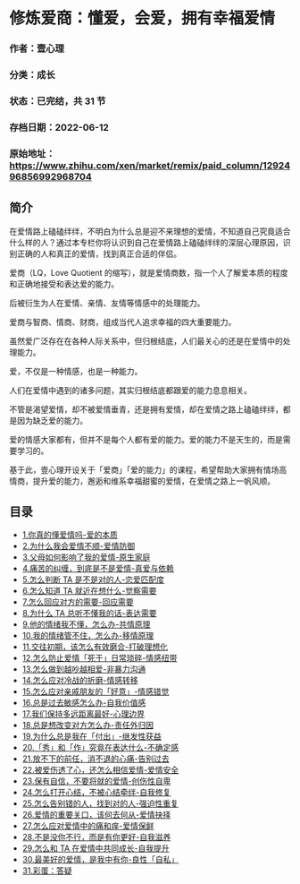 # 修炼爱商：懂爱，会爱，拥有幸福爱情

### 作者：壹心理

### 分类：成长

### 状态：已完结，共 31 节

### 存档日期：2022-06-12

### 原始地址：https://www.zhihu.com/xen/market/remix/paid_column/1292496856992968704


## 简介
在爱情路上磕磕绊绊，不明白为什么总是迎不来理想的爱情，不知道自己究竟适合什么样的人？通过本专栏你将认识到自己在爱情路上磕磕绊绊的深层心理原因，识别正确的人和真正的爱情，找到真正合适的伴侣。


爱商（LQ，Love Quotient 的缩写），就是爱情商数，指一个人了解爱本质的程度和正确地接受和表达爱的能力。


后被衍生为人在爱情、亲情、友情等情感中的处理能力。


爱商与智商、情商、财商，组成当代人追求幸福的四大重要能力。


虽然爱广泛存在在各种人际关系中，但归根结底，人们最关心的还是在爱情中的处理能力。


爱，不仅是一种情感，也是一种能力。


人们在爱情中遇到的诸多问题，其实归根结底都跟爱的能力息息相关。


不管是渴望爱情，却不被爱情垂青，还是拥有爱情，却在爱情之路上磕磕绊绊，都是因为缺乏爱的能力。


爱的情感大家都有，但并不是每个人都有爱的能力。爱的能力不是天生的，而是需要学习的。


基于此，壹心理开设关于「爱商」「爱的能力」的课程，希望帮助大家拥有情场高情商，提升爱的能力，邂逅和维系幸福甜蜜的爱情，在爱情之路上一帆风顺。




## 目录
- [1.你真的懂爱情吗-爱的本质](1.你真的懂爱情吗-爱的本质.md)<!-- 2020-09-24 09:46 -->
- [2.为什么我会爱情不顺-爱情防御](2.为什么我会爱情不顺-爱情防御.md)<!-- 2020-09-24 09:47 -->
- [3.父母如何影响了我的爱情-原生家庭](3.父母如何影响了我的爱情-原生家庭.md)<!-- 2020-09-24 09:48 -->
- [4.痛苦的纠缠，到底是不是爱情-真爱与依赖](4.痛苦的纠缠，到底是不是爱情-真爱与依赖.md)<!-- 2020-09-24 09:49 -->
- [5.怎么判断 TA 是不是对的人-恋爱匹配度](5.怎么判断%20TA%20是不是对的人-恋爱匹配度.md)<!-- 2020-09-24 09:50 -->
- [6.怎么知道 TA 就近在想什么-觉察需要](6.怎么知道%20TA%20就近在想什么-觉察需要.md)<!-- 2020-09-24 09:50 -->
- [7.怎么回应对方的需要-回应需要](7.怎么回应对方的需要-回应需要.md)<!-- 2020-09-24 09:51 -->
- [8.为什么 TA 总听不懂我的话-表达需要](8.为什么%20TA%20总听不懂我的话-表达需要.md)<!-- 2020-09-24 09:52 -->
- [9.他的情绪我不懂，怎么办-共情原理](9.他的情绪我不懂，怎么办-共情原理.md)<!-- 2020-09-24 09:53 -->
- [10.我的情绪管不住，怎么办-移情原理](10.我的情绪管不住，怎么办-移情原理.md)<!-- 2020-09-24 09:53 -->
- [11.交往初期，该怎么有效磨合-打破理想化](11.交往初期，该怎么有效磨合-打破理想化.md)<!-- 2020-09-24 09:55 -->
- [12.怎么防止爱情「死于」日常琐碎-情感纽带](12.怎么防止爱情「死于」日常琐碎-情感纽带.md)<!-- 2020-09-24 09:56 -->
- [13.怎么做到越吵越相爱-非暴力沟通](13.怎么做到越吵越相爱-非暴力沟通.md)<!-- 2020-09-24 09:57 -->
- [14.怎么应对冷战的折磨-情感转移](14.怎么应对冷战的折磨-情感转移.md)<!-- 2020-09-24 10:25 -->
- [15.怎么应对亲戚朋友的「好意」-情感错觉](15.怎么应对亲戚朋友的「好意」-情感错觉.md)<!-- 2020-09-24 10:26 -->
- [16.总是过去敏感怎么办-自我价值感](16.总是过去敏感怎么办-自我价值感.md)<!-- 2020-09-24 10:28 -->
- [17.我们保持多远距离最好-心理边界](17.我们保持多远距离最好-心理边界.md)<!-- 2020-09-24 10:29 -->
- [18.总是想改变对方怎么办-责任外归因](18.总是想改变对方怎么办-责任外归因.md)<!-- 2020-09-24 10:29 -->
- [19.为什么总是我在「付出」-继发性获益](19.为什么总是我在「付出」-继发性获益.md)<!-- 2020-09-24 10:30 -->
- [20.「秀」和「作」究竟在表达什么-不确定感](20.「秀」和「作」究竟在表达什么-不确定感.md)<!-- 2020-09-24 10:31 -->
- [21.放不下的前任，消不退的心痛-告别过去](21.放不下的前任，消不退的心痛-告别过去.md)<!-- 2020-09-24 10:32 -->
- [22.被爱伤透了心，还怎么相信爱情-爱情安全](22.被爱伤透了心，还怎么相信爱情-爱情安全.md)<!-- 2020-09-24 10:32 -->
- [23.保有自信，不要将就的爱情-创伤性自卑](23.保有自信，不要将就的爱情-创伤性自卑.md)<!-- 2020-09-24 10:33 -->
- [24.怎么打开心结，不被心结牵绊-自我修复](24.怎么打开心结，不被心结牵绊-自我修复.md)<!-- 2020-09-24 10:34 -->
- [25.怎么告别错的人，找到对的人-强迫性重复](25.怎么告别错的人，找到对的人-强迫性重复.md)<!-- 2020-09-24 10:35 -->
- [26.爱情的重要关口，该何去何从-爱情抉择](26.爱情的重要关口，该何去何从-爱情抉择.md)<!-- 2020-09-24 10:36 -->
- [27.怎么应对爱情中的痛和痒-爱情保鲜](27.怎么应对爱情中的痛和痒-爱情保鲜.md)<!-- 2020-09-24 10:36 -->
- [28.不是没你不行，而是有你更好-自我滋养](28.不是没你不行，而是有你更好-自我滋养.md)<!-- 2020-09-24 10:40 -->
- [29.怎么和 TA 在爱情中共同成长-自我提升](29.怎么和%20TA%20在爱情中共同成长-自我提升.md)<!-- 2020-09-24 10:41 -->
- [30.最美好的爱情，是我中有你-良性「自私」](30.最美好的爱情，是我中有你-良性「自私」.md)<!-- 2020-09-24 10:44 -->
- [31.彩蛋：答疑](31.彩蛋：答疑.md)<!-- 2020-09-24 10:45 -->